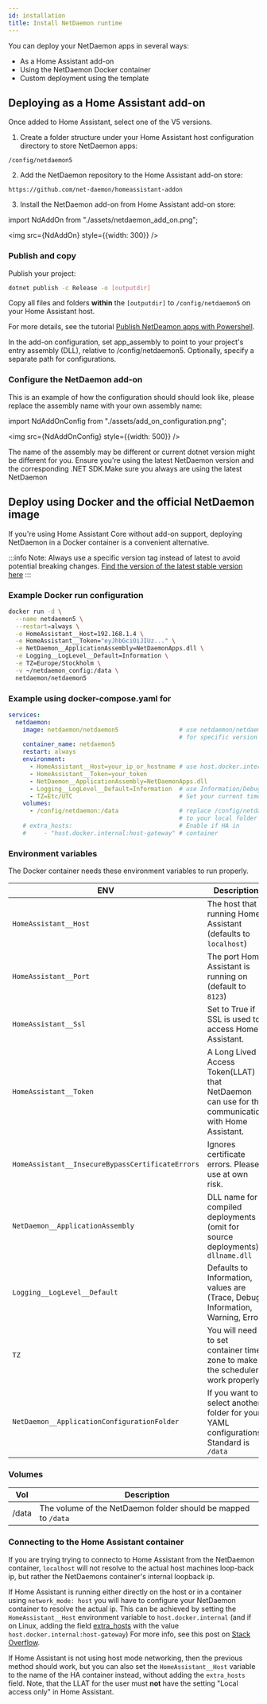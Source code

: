 ```yaml
---
id: installation
title: Install NetDaemon runtime
---
```



You can deploy your NetDaemon apps in several ways:

- As a Home Assistant add-on
- Using the NetDaemon Docker container
- Custom deployment using the template

## Deploying as a Home Assistant add-on

Once added to Home Assistant,
select one of the V5 versions.

1. Create a folder structure under your Home Assistant host configuration
directory to store NetDaemon apps:

```text
/config/netdaemon5
```

2. Add the NetDaemon repository to the Home Assistant add-on store:

```text
https://github.com/net-daemon/homeassistant-addon
```

3. Install the NetDaemon add-on from Home Assistant add-on store:

import NdAddOn from "./assets/netdaemon_add_on.png";

<img src={NdAddOn} style={{width: 300}} />

### Publish and copy

Publish your project:

```bash
dotnet publish -c Release -o [outputdir]
```

Copy all files and folders **within** the `[outputdir]`
to `/config/netdaemon5` on your Home Assistant host.

For more details, see the tutorial [Publish NetDeamon apps with Powershell](user/tutorials/publish_script.md).

In the add-on configuration, set app_assembly to point to your project's
entry assembly (DLL), relative to /config/netdaemon5.
Optionally, specify a separate path for configurations.

### Configure the NetDaemon add-on

This is an example of how the configuration should should look like,
 please replace the assembly name with your own assembly name:

import NdAddOnConfig from "./assets/add_on_configuration.png";

<img src={NdAddOnConfig} style={{width: 500}} />

The name of the assembly may be different or current dotnet version might
be different for you. Ensure you're using the latest NetDaemon version and
the corresponding .NET SDK.Make sure you always are using the latest NetDaemon

## Deploy using Docker and the official NetDaemon image

If you're using Home Assistant Core without add-on support,
deploying NetDaemon in a Docker container is a convenient alternative.

:::info
Note: Always use a specific version tag instead of latest
to avoid potential breaking changes.
[Find the version of the latest stable version here](https://github.com/net-daemon/netdaemon/releases)
:::

### Example Docker run configuration

```bash
docker run -d \
  --name netdaemon5 \
  --restart=always \
  -e HomeAssistant__Host=192.168.1.4 \
  -e HomeAssistant__Token="eyJhbGciOiJIUz..." \
  -e NetDaemon__ApplicationAssembly=NetDaemonApps.dll \
  -e Logging__LogLevel__Default=Information \
  -e TZ=Europe/Stockholm \
  -v ~/netdaemon_config:/data \
  netdaemon/netdaemon5
```

### Example using docker-compose.yaml for

```yaml
services:
  netdaemon:
    image: netdaemon/netdaemon5                 # use netdaemon/netdaemon5:ver 
                                                # for specific version
    container_name: netdaemon5
    restart: always
    environment:
      - HomeAssistant__Host=your_ip_or_hostname # use host.docker.internal if HA in container (see section below)
      - HomeAssistant__Token=your_token
      - NetDaemon__ApplicationAssembly=NetDaemonApps.dll
      - Logging__LogLevel__Default=Information  # use Information/Debug/Trace/Warning/Error
      - TZ=Etc/UTC                              # Set your current timezone
    volumes:
      - /config/netdaemon:/data                 # replace /config/netdaemon 
                                                # to your local folder
    # extra_hosts:                              # Enable if HA in 
    #     - "host.docker.internal:host-gateway" # container
```

### Environment variables

The Docker container needs these environment variables to run properly.

| ENV                                         | Description                                                                                                                                                             |
| ------------------------------------------- | ----------------------------------------------------------------------------------------------------------------------------------------------------------------------- |
| `HomeAssistant__Host`                       | The host that is running Home Assistant (defaults to `localhost`)                                                                                                       |
| `HomeAssistant__Port`                       | The port Home Assistant is running on (default to `8123`)                                                                                                               |
| `HomeAssistant__Ssl`                       | Set to True if SSL is used to access Home Assistant.                                                                                                               |
| `HomeAssistant__Token`                       | A Long Lived Access Token(LLAT) that NetDaemon can use for the communication with Home Assistant.                                                                        |
| `HomeAssistant__InsecureBypassCertificateErrors`                       | Ignores certificate errors. Please use at own risk.                                                                        |
| `NetDaemon__ApplicationAssembly`            | DLL name for compiled deployments (omit for source deployments) `dllname.dll` |
| `Logging__LogLevel__Default`                | Defaults to Information, values are (Trace, Debug, Information, Warning, Error)                                                                                         |
| `TZ`                                        | You will need to set container time zone to make the scheduler work properly                                                                                            |
| `NetDaemon__ApplicationConfigurationFolder` | If you want to select another folder for your YAML configurations. Standard is `/data`                                                                                  |

### Volumes

| Vol   | Description                                                                                                                                                                    |
| ----- | ------------------------------------------------------------------------------------------------------------------------------------------------------------------------------ |
| /data | The volume of the NetDaemon folder should be mapped to `/data` |

### Connecting to the Home Assistant container

If you are trying trying to connecto to Home Assistant from the
NetDaemon container, `localhost` will not resolve to the actual host
machines loop-back ip, but rather the NetDaemons container's internal
loopback ip.

If Home Assistant is running either directly on the host or in a container using
`network_mode: host` you will have to configure your NetDaemon container to
resolve the actual ip. This can be achieved by setting the `HomeAssistant__Host`
environment variable to `host.docker.internal`
(and if on Linux, adding the field [extra_hosts](https://docs.docker.com/reference/compose-file/build/#extra_hosts)
with the value `host.docker.internal:host-gateway`)
For more info, see this post on [Stack Overflow](https://stackoverflow.com/questions/24319662/from-inside-of-a-docker-container-how-do-i-connect-to-the-localhost-of-the-mach).

If Home Assistant is not using host mode networking, then the previous method should
work, but you can also set the `HomeAssistant__Host` variable to the name of the
HA container instead, without adding the `extra_hosts` field.
Note, that the LLAT for the user must **not** have the setting
"Local access only" in Home Assistant.
